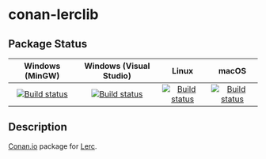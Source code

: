 # conan-lerclib

## Package Status

| Windows (MinGW) | Windows (Visual Studio) | Linux | macOS |
|:---------------:|:-----------------------:|:-----:|:-----:|
|[![Build status](https://ci.appveyor.com/api/projects/status/xxsjus52nwdy1ueg/branch/testing%2F2.1?svg=true)](https://ci.appveyor.com/project/SpaceIm/conan-lerclib)|[![Build status](https://github.com/SpaceIm/conan-lerclib/workflows/.github/workflows/windows.yml/badge.svg?branch=testing%2F2.1)](https://github.com/SpaceIm/conan-lerclib/actions/workflows/windows.yml?query=branch%3Atesting%2F2.1)|[![Build status](https://github.com/SpaceIm/conan-lerclib/workflows/.github/workflows/linux.yml/badge.svg?branch=testing%2F2.1)](https://github.com/SpaceIm/conan-lerclib/actions/workflows/linux.yml?query=branch%3Atesting%2F2.1)|[![Build status](https://github.com/SpaceIm/conan-lerclib/workflows/.github/workflows/macos.yml/badge.svg?branch=testing%2F2.1)](https://github.com/SpaceIm/conan-lerclib/actions/workflows/macos.yml?query=branch%3Atesting%2F2.1)|

## Description

[Conan.io](https://conan.io) package for [Lerc](https://github.com/Esri/lerc).
